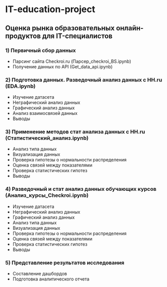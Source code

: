 # IT-education-project
## Оценка рынка образовательных онлайн-продуктов для IT-специалистов

### 1) Первичный сбор данных
  - Парсинг сайта Checkroi.ru (Парсер_checkroi_BS.ipynb)
  - Получение данных по API (Get_data_api.ipynb)
### 2) Подготовка данных. Разведочный анализ данных с HH.ru (EDA.ipynb)
  - Изучение датасета
  - Неграфический анализ данных
  - Графический анализ данных
  - Анализ взаимосвязей данных
  - Выводы
### 3) Применение методов стат анализа данных с HH.ru (Статистический_анализ.ipynb)
  - Анализ типа данных
  - Визуализация данных
  - Проверка гипотезы о нормальности распределения
  - Оценка связей между показателями
  - Проверка статистических гипотез
  - Выводы
### 4) Разведочный и стат анализ данных обучающих курсов (Анализ_курсы_Checkroi.ipynb)
  - Изучение датасета
  - Неграфический анализ данных
  - Графический анализ данных
  - Анализ типа данных
  - Визуализация данных
  - Проверка гипотезы о нормальности распределения
  - Оценка связей между показателями
  - Проверка статистических гипотез
  - Выводы
  ### 5) Представление результатов исследования
  - Составление дашбордов
  - Подготовка аналитического отчета
